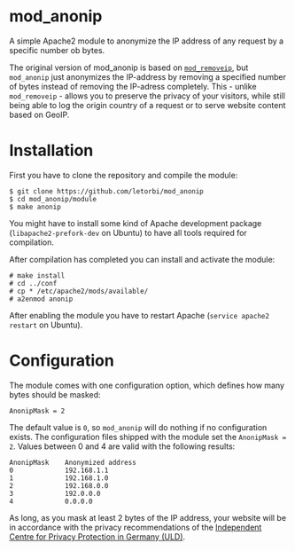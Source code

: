 mod_anonip
==========

A simple Apache2 module to anonymize the IP address of any request by a specific number ob bytes.

The original version of mod_anonip is based on [`mod_removeip`](http://www.wirspeichernnicht.de/content/view/14/24/),
but `mod_anonip` just anonymizes the IP-address by removing a specified number of bytes instead of removing the IP-adress completely. This - unlike `mod_removeip` - allows you to preserve the privacy of your visitors, while still being able to log the origin country of a request or to serve website content based on GeoIP.

Installation
============

First you have to clone the repository and compile the module:

    $ git clone https://github.com/letorbi/mod_anonip
    $ cd mod_anonip/module
    $ make anonip

You might have to install some kind of Apache development package (`libapache2-prefork-dev` on Ubuntu) to have all tools required for compilation.

After compilation has completed you can install and activate the module:

    # make install
    # cd ../conf
    # cp * /etc/apache2/mods/available/
    # a2enmod anonip

After enabling the module you have to restart Apache (`service apache2 restart` on Ubuntu).

Configuration
=============

The module comes with one configuration option, which defines how many bytes should be masked:

    AnonipMask = 2
    
The default value is `0`, so `mod_anonip` will do nothing if no configuration exists. The configuration files shipped with the module set the `AnonipMask = 2`. Values between 0 and 4 are valid with the following results:

    AnonipMask    Anonymized address
    0             192.168.1.1
    1             192.168.1.0
    2             192.168.0.0
    3             192.0.0.0
    4             0.0.0.0

As long, as you mask at least 2 bytes of the IP address, your website will be in accordance with the privacy recommendations of the [Independent Centre for Privacy Protection in Germany (ULD)](https://www.datenschutzzentrum.de).
